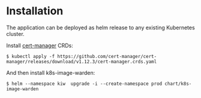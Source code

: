 # Installation

The application can be deployed as helm release to any existing Kubernetes cluster.

Install [cert-manager](https://artifacthub.io/packages/helm/cert-manager/cert-manager) CRDs:

    $ kubectl apply -f https://github.com/cert-manager/cert-manager/releases/download/v1.12.3/cert-manager.crds.yaml

And then install k8s-image-warden:

	$ helm --namespace kiw  upgrade -i --create-namespace prod chart/k8s-image-warden

